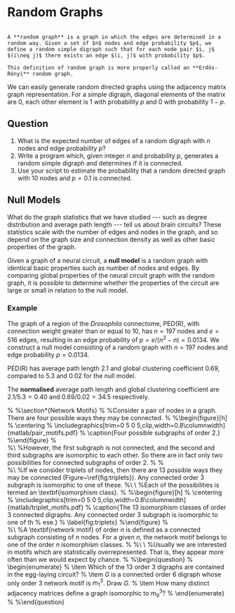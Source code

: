 # Random Graphs

```{admonition} definition

A **random graph** is a graph in which the edges are determined in a random way. Given a set of $n$ nodes and edge probability $p$, we define a random simple digraph such that for each node pair $i, j$ $(i\neq j)$ there exists an edge $(i, j)$ with probability $p$.

This definition of random graph is more properly called an **Erdös-Rényi** random graph.

```

We can easily generate random directed graphs using the adjacency matrix graph representation. For a simple digraph, diagonal elements of the matrix are 0, each other element is 1 with probability $p$ and 0 with probability $1-p$.

## Question

1. What is the expected number of edges of a random digraph with $n$ nodes and edge probability $p$?
2. Write a program which, given integer $n$ and probability $p$, generates a random simple digraph and determines if it is connected.
3. Use your script to estimate the probability that a random directed graph with 10 nodes and $p= 0.1$ is connected.

## Null Models

What do the graph statistics that we have studied --- such as degree distribution and average path length --- tell us about brain circuits? These statistics scale with the number of edges and nodes in the graph, and so depend on the graph size and connection density as well as other basic properties of the graph.

Given a graph of a neural circuit, a **null model** is a random graph with identical basic properties such as number of nodes and edges. By comparing global properties of the neural circuit graph with the random graph, it is possible to determine whether the properties of the circuit are large or small in relation to the null model.

### Example

The graph of a region of the *Drosophila* connectome, PED\(R\), with connection weight greater than or equal to 10, has $n=197$ nodes and $e=516$ edges, resulting in an edge probability of $p=e/(n^2-n)=0.0134$. We construct a null model consisting of a random graph with $n=197$ nodes and edge probability $p=0.0134$.

PED\(R\) has average path length 2.1 and global clustering coefficient 0.69, compared to 5.3 and 0.02 for the null model.

The **normalised** average path length and global clustering coefficient are $2.1/5.3=0.40$ and $0.69/0.02=34.5$ respectively.


%
%\section*{Network Motifs}
%
%Consider a pair of nodes in a graph. There are four possible ways they may be connected.
%
%\begin{figure}[h]
%	\centering
%	\includegraphics[trim=0 5 0 5,clip,width=0.8\columnwidth]{matlab/pair_motifs.pdf}
%	\caption{Four possible subgraphs of order 2.}
%\end{figure}
%\
%\\
%However, the first subgraph is not connected, and the second and third subgraphs are isomorphic to each other. So there are in fact only two possibilities for connected subgraphs of order 2.
%
%\
%\\
%If we consider triplets of nodes, then there are 13 possible ways they may be connected (Figure~\ref{fig:triplets}). Any connected order 3 subgraph is isomorphic to one of these.
%\ \\
%Each of the possibilities is termed an \textbf{isomorphism class}.
%
%\begin{figure}[h]
%	\centering
%	\includegraphics[trim=0 5 0 5,clip,width=0.8\columnwidth]{matlab/triplet_motifs.pdf}
%	\caption{The 13 isomorphism classes of order 3 connected digraphs. Any connected order 3 subgraph is isomorphic to one of th
%		ese.}
%	\label{fig:triplets}
%\end{figure}
%\
%\\
%A \textbf{network motif} of order $n$ is defined as a connected subgraph consisting of $n$ nodes. For a given $n$, the network motif belongs to one of the order $n$ isomorphism classes.
%
%\ \\
%Usually we are interested in motifs which are statistically overrepresented. That is, they appear more often than we would expect by chance.
%
%\begin{question}
%	\begin{enumerate}
%		\item Which of the 13 order 3 digraphs are contained in the egg-laying circuit?
%		\item $G$ is a connected order 6 digraph whose only order 3 network motif is $m_1^3$. Draw $G$.
%		\item How many distinct adjacency matrices define a graph isomorphic to $m_9^3$?
%	\end{enumerate}
%
%\end{question}
